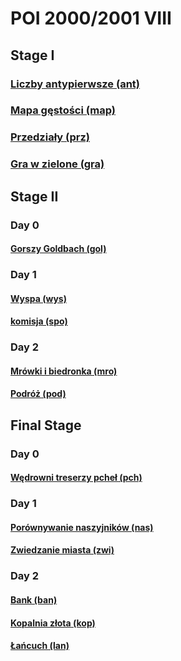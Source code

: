 # POI 2000/2001 VIII

## Stage I

### [Liczby antypierwsze (ant)](https://szkopul.edu.pl/problemset/problem/AB6xXa9zVukjNRe7nvPqxbVQ/site/)

### [Mapa gęstości (map)](https://szkopul.edu.pl/problemset/problem/0QusZwo2JAyvhPj1JIKRc8H7/site/)

### [Przedziały (prz)](https://szkopul.edu.pl/problemset/problem/w5PRX1QCpJeRUHpwNUpcbF6S/site/)

### [Gra w zielone (gra)](https://szkopul.edu.pl/problemset/problem/O9iO85kxK8dViAw813mCzTsj/site/)

## Stage II

### Day 0

#### [Gorszy Goldbach (gol)](https://szkopul.edu.pl/problemset/problem/B8uHcsCWL_20NSJij1AL1b4C/site/)

### Day 1

#### [Wyspa (wys)](https://szkopul.edu.pl/problemset/problem/7-5aWWYQbOnkxH7LYPc1UC3Q/site/)

#### [komisja (spo)](https://szkopul.edu.pl/problemset/problem/PaOm0b0Z7CvBDSQxwd1ItSP8/site/)

### Day 2

#### [Mrówki i biedronka (mro)](https://szkopul.edu.pl/problemset/problem/C-0ax4ywj0aXQyZJysygVpXT/site/)

#### [Podróż (pod)](https://szkopul.edu.pl/problemset/problem/wn28iEs1TT0Hj6MpMusVOAc6/site/)

## Final Stage

### Day 0

#### [Wędrowni treserzy pcheł (pch)](https://szkopul.edu.pl/problemset/problem/kpX_agj_-DrOfLTMwm0r7XFr/site/)

### Day 1

#### [Porównywanie naszyjników (nas)](https://szkopul.edu.pl/problemset/problem/xcfpiyLfEPRoh8rcD4TIEQPA/site/)

#### [Zwiedzanie miasta (zwi)](https://szkopul.edu.pl/problemset/problem/rWYE5XwIo1j6GRd_Js7Jfv3U/site/)

### Day 2

#### [Bank (ban)](https://szkopul.edu.pl/problemset/problem/9LUSHZ-Xg-KBMNhZTJDajImi/site/)

#### [Kopalnia złota (kop)](https://szkopul.edu.pl/problemset/problem/TYf8i2qvrGI0l8QHEYJXO5dG/site/)

#### [Łańcuch (lan)](https://szkopul.edu.pl/problemset/problem/ePvi3FkYcJy9JsKUhJkEtFE_/site/)